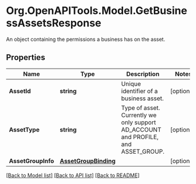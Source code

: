 # Org.OpenAPITools.Model.GetBusinessAssetsResponse
An object containing the permissions a business has on the asset.

## Properties

Name | Type | Description | Notes
------------ | ------------- | ------------- | -------------
**AssetId** | **string** | Unique identifier of a business asset. | [optional] 
**AssetType** | **string** | Type of asset. Currently we only support AD_ACCOUNT and PROFILE, and ASSET_GROUP. | [optional] 
**AssetGroupInfo** | [**AssetGroupBinding**](AssetGroupBinding.md) |  | [optional] 

[[Back to Model list]](../README.md#documentation-for-models) [[Back to API list]](../README.md#documentation-for-api-endpoints) [[Back to README]](../README.md)

